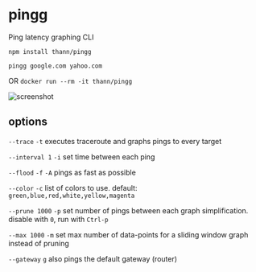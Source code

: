 # pingg
Ping latency graphing CLI

`npm install thann/pingg`

`pingg google.com yahoo.com`

OR `docker run --rm -it thann/pingg`

![screenshot](https://gitlab.com/Thann/pingg/raw/master/example2.png)

## options
`--trace` `-t`  executes traceroute and graphs pings to every target

`--interval 1` `-i`  set time between each ping

`--flood` `-f` `-A`  pings as fast as possible

`--color` `-c`  list of colors to use. default: `green,blue,red,white,yellow,magenta`

`--prune 1000` `-p`  set number of pings between each graph simplification. disable with `0`, run with `Ctrl-p`

`--max 1000` `-m`  set max number of data-points for a sliding window graph instead of pruning

`--gateway` `g`  also pings the default gateway (router)
